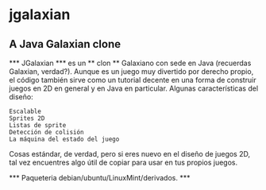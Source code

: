 # jgalaxian
## A Java Galaxian clone 


*** JGalaxian *** es un ** clon ** Galaxiano con sede en Java (recuerdas Galaxian, verdad?). Aunque es un juego muy divertido por derecho propio, el código también sirve como un tutorial decente en una forma de construir juegos en 2D en general y en Java en particular. Algunas características del diseño:

    Escalable
    Sprites 2D
    Listas de sprite
    Detección de colisión
    La máquina del estado del juego

Cosas estándar, de verdad, pero si eres nuevo en el diseño de juegos 2D, tal vez encuentres algo útil de copiar para usar en tus propios juegos.

*** Paqueteria debian/ubuntu/LinuxMint/derivados. ***
